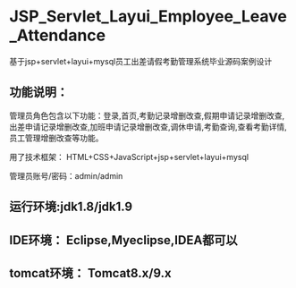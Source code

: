 # JSP_Servlet_Layui_Employee_Leave_Attendance
基于jsp+servlet+layui+mysql员工出差请假考勤管理系统毕业源码案例设计

## 功能说明：
  管理员角色包含以下功能：登录,首页,考勤记录增删改查,假期申请记录增删改查,出差申请记录增删改查,加班申请记录增删改查,调休申请,考勤查询,查看考勤详情,员工管理增删改查等功能。

用了技术框架： HTML+CSS+JavaScript+jsp+servlet+layui+mysql

管理员账号/密码：admin/admin

## 运行环境:jdk1.8/jdk1.9
## IDE环境： Eclipse,Myeclipse,IDEA都可以
## tomcat环境： Tomcat8.x/9.x
